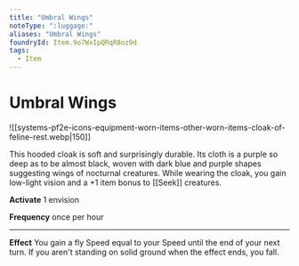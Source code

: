 ```yaml
---
title: "Umbral Wings"
noteType: ":luggage:"
aliases: "Umbral Wings"
foundryId: Item.9o7WxIpQRqR8oz9d
tags:
  - Item
---
```


# Umbral Wings
![[systems-pf2e-icons-equipment-worn-items-other-worn-items-cloak-of-feline-rest.webp|150]]

This hooded cloak is soft and surprisingly durable. Its cloth is a purple so deep as to be almost black, woven with dark blue and purple shapes suggesting wings of nocturnal creatures. While wearing the cloak, you gain low-light vision and a +1 item bonus to [[Seek]] creatures.

**Activate** 1 envision

**Frequency** once per hour

* * *

**Effect** You gain a fly Speed equal to your Speed until the end of your next turn. If you aren't standing on solid ground when the effect ends, you fall.
